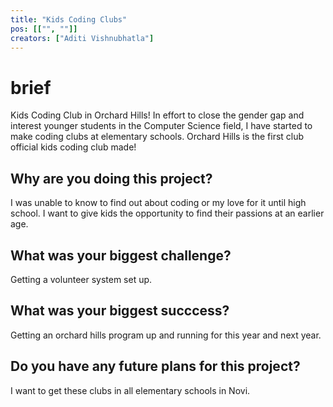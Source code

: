 ```yaml
---
title: "Kids Coding Clubs"
pos: [["", ""]]
creators: ["Aditi Vishnubhatla"]
---
```


# brief
Kids Coding Club in Orchard Hills! 
In effort to close the gender gap and interest younger students in the Computer Science field, I have started to make coding clubs at elementary schools. Orchard Hills is the first club official kids coding club made!

## Why are you doing this project?
I was unable to know to find out about coding or my love for it until high school. I want to give kids the opportunity to find their passions at an earlier age.

## What was your biggest challenge?
Getting a volunteer system set up. 

## What was your biggest succcess?
Getting an orchard hills program up and running for this year and next year.

## Do you have any future plans for this project?
I want to get these clubs in all elementary schools in Novi.